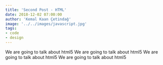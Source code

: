 ```yaml
---
title: 'Second Post - HTML'
date: 2018-12-02 07:00:00
author: 'Kemal Kaan Çetindağ'
image: '../../images/javascript.jpg'
tags:
- code
- design
---
```

We are going to talk about html5 We are going to talk about html5 We are going to talk about html5 We are going to talk about html5
